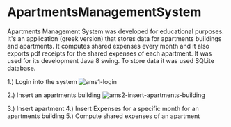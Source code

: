 # ApartmentsManagementSystem

Apartments Management System was developed for educational purposes. It's an application (greek version) that stores data for apartments buildings and apartments. It computes shared expenses every month and it also exports pdf receipts for the shared expenses of each apartment.
It was used for its development Java 8 swing. To store data it was used SQLite database.

1.) Login into the system
![ams1-login](https://user-images.githubusercontent.com/37752740/40325006-0066c9e0-5d43-11e8-8970-fc1aedf6e7e3.gif)

2.) Insert an apartments building
![ams2-insert-apartments-building](https://user-images.githubusercontent.com/37752740/40325107-40322cfe-5d43-11e8-98f1-217c86ec6fa8.gif)

3.) Insert apartment
4.) Insert Expenses for a specific month for an apartments building
5.) Compute shared expenses of an apartment
